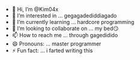 - 👋 Hi, I’m @Kim04x
- 👀 I’m interested in ... gegagadediddiagado
- 🌱 I’m currently learning ... hardcore programming
- 💞️ I’m looking to collaborate on ... my bed😏
- 📫 How to reach me ... through gagedidido
- 😄 Pronouns: ... master programmer
- ⚡ Fun fact: ... i farted writing this

<!---
Kim04x/Kim04x is a ✨ special ✨ repository because its `README.md` (this file) appears on your GitHub profile.
You can click the Preview link to take a look at your changes.
--->
